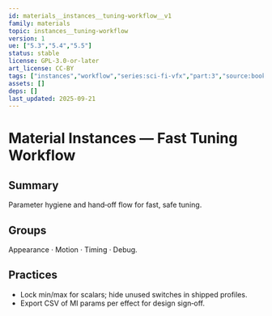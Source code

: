 ```yaml
---
id: materials__instances__tuning-workflow__v1
family: materials
topic: instances__tuning-workflow
version: 1
ue: ["5.3","5.4","5.5"]
status: stable
license: GPL-3.0-or-later
art_license: CC-BY
tags: ["instances","workflow","series:sci-fi-vfx","part:3","source:book:butler"]
assets: []
deps: []
last_updated: 2025-09-21
---
```



# Material Instances — Fast Tuning Workflow


## Summary
Parameter hygiene and hand‑off flow for fast, safe tuning.


## Groups
Appearance · Motion · Timing · Debug.


## Practices
- Lock min/max for scalars; hide unused switches in shipped profiles.
- Export CSV of MI params per effect for design sign‑off.